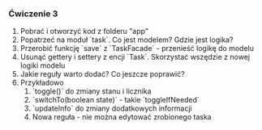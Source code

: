 ### Ćwiczenie 3
                        
1. <!-- .element: class="fragment Fz(.75em)" --> Pobrać i otworzyć kod z folderu "app"
1. <!-- .element: class="fragment Fz(.75em)" --> Popatrzeć na moduł `task`. Co jest modelem? Gdzie jest logika?
1. <!-- .element: class="fragment Fz(.75em)" --> Przerobić funkcję `save` z `TaskFacade` - przenieść logikę do modelu
1. <!-- .element: class="fragment Fz(.75em)" --> Usunąć gettery i settery z encji `Task`. Skorzystać wszędzie z nowej logiki modelu
1. <!-- .element: class="fragment Fz(.75em)" --> Jakie reguły warto dodać? Co jeszcze poprawić?
1. <!-- .element: class="fragment Fz(.75em)" --> Przykładowo
   1. <!-- .element: class="fragment" --> `toggle()` do zmiany stanu i licznika
   1. <!-- .element: class="fragment" --> `switchTo(boolean state)` - takie `toggleIfNeeded`
   1. <!-- .element: class="fragment" --> `updateInfo` do zmiany dodatkowych informacji
   1. <!-- .element: class="fragment" --> Nowa reguła - nie można edytować zrobionego taska
